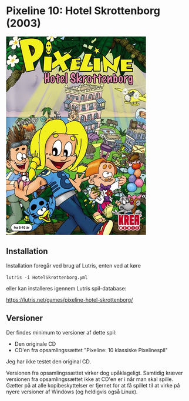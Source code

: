 # Pixeline 10: Hotel Skrottenborg (2003)

![Front](front.jpg)

## Installation

Installation foregår ved brug af Lutris, enten ved at køre

`
lutris -i HotelSkrottenborg.yml
`

eller kan installeres igennem Lutris spil-database:

https://lutris.net/games/pixeline-hotel-skrottenborg/

## Versioner

Der findes minimum to versioner af dette spil:
  - Den originale CD
  - CD'en fra opsamlingssættet "Pixeline: 10 klassiske Pixelinespil"

Jeg har ikke testet den original CD.

Versionen fra opsamlingssættet virker dog upåklageligt. Samtidig kræver versionen fra opsamlingssættet ikke at CD'en er i når man skal spille. Gætter på at alle kopibeskyttelser er fjernet for at få spillet til at virke på nyere versioner af Windows (og heldigvis også Linux).

